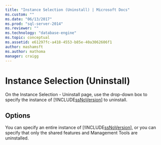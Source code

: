 ```yaml
---
title: "Instance Selection (Uninstall) | Microsoft Docs"
ms.custom: ""
ms.date: "06/13/2017"
ms.prod: "sql-server-2014"
ms.reviewer: ""
ms.technology: "database-engine"
ms.topic: conceptual
ms.assetid: e61297fc-a418-4553-b85e-40a3062606f1
author: mashamsft
ms.author: mathoma
manager: craigg
---
```

# Instance Selection (Uninstall)
  On the Instance Selection - Uninstall page, use the drop-down box to specify the instance of [!INCLUDE[ssNoVersion](../../includes/ssnoversion-md.md)] to uninstall.  
  
## Options  
 You can specify an entire instance of [!INCLUDE[ssNoVersion](../../includes/ssnoversion-md.md)], or you can specify that only the shared features and Management Tools are uninstalled.  
  
  
